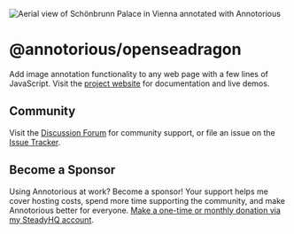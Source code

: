 ![Aerial view of Schönbrunn Palace in Vienna annotated with Annotorious](https://raw.githubusercontent.com/annotorious/annotorious/main/images/splash-image.jpg "Aerial view of Schönbrunn Palace in Vienna annotated with Annotorious")

# @annotorious/openseadragon

Add image annotation functionality to any web page with a few lines of JavaScript. Visit the
[project website](https://annotorious.dev) for documentation and live demos.

## Community

Visit the [Discussion Forum](https://github.com/annotorious/annotorious/discussions) for community support, or file an
issue on the [Issue Tracker](https://github.com/annotorious/annotorious/issues).

## Become a Sponsor

Using Annotorious at work? Become a sponsor! Your support helps me cover hosting costs, spend more 
time supporting the community, and make Annotorious better for everyone. [Make a one-time or monthly
donation via my SteadyHQ account](https://steadyhq.com/rainer-simon).
